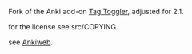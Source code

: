 Fork of the Anki add-on [Tag Toggler](https://github.com/donm/anki-tag-toggler), adjusted for 2.1.

for the license see src/COPYING.

see [Ankiweb]().
